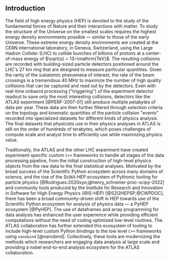## Introduction

<!-- Here we can talk about the ATLAS experiment, the detector, its purpose, the amount of data collected, etc. -->

The field of high energy physics (HEP) is devoted to the study of the fundamental forces of Nature and their interactions with matter.
To study the structure of the Universe on the smallest scales requires the highest energy density environments possible &mdash; similar to those of the early Universe.
These extreme energy density environments are created at the CERN international laboratory, in Geneva, Switzerland, using the Large Hadron Collider (LHC) to collide bunches of billions of protons at a center-of-mass energy of $\sqrt{s} = 13~\mathrm{TeV}$.
The resulting collisions are recorded with building-sized particle detectors positioned around the LHC's $27~\mathrm{km}$ ring that are designed to measure particular quantities.
Given the rarity of the subatomic phenomena of interest, the rate of the beam crossings is a tremendous $40~\mathrm{MHz}$ to maximize the number of high quality collisions that can be captured and read out by the detectors.
Even with real-time onbaord processing ("triggering") of the experiment detector readout to save only the most interesting collisions, detectors like the ATLAS experiment [@PERF-2007-01] still produce multiple petabytes of data per year.
These data are then further filtered through selection criteria on the topology and kinematic quantities of the particle collision "events" recorded into specialized datasets for different kinds of physics analysis.
The final datasets that physicists use in their physics analyses in ATLAS is still on the order of hundreds of terabytes, which poses challenges of compute scale and analyst time to efficiently use while maximizing physics value.

Traditionally, the ATLAS and the other LHC experiment have created experiment-specific custom `C++` frameworks to handle all stages of the data processing pipeline, from the initial construction of high-level physics objects from the raw data to the final statistical analyses.
Motivated by the broad success of the Scientific Python ecosystem across many domains of science, and the rise of the Scikit-HEP ecosystem of Pythonic tooling for particle physics [@Rodrigues:2020syo;@henry_schreiner-proc-scipy-2022] and community tools produced by the Institute for Research and Innovation in Software for High Energy Physics (IRIS-HEP) [@S2I2HEPSP;@CWPDOC], there has been a broad community-driven shift in HEP towards use of the Scientific Python ecosystem for analysis of physics data &mdash; a PyHEP ecosystem [@PyHEP].
The use of dataframes and array programming for data analysis has enhanced the user experience while providing efficient computations without the need of coding optimized low-level routines.
The ATLAS collaboration has further extended this ecosystem of tooling to include high-level custom Python bindings to the low level `C++` frameworks using `nanobind` [@nanobind].
Collectively, these tools are modernizing the methods which researchers are engaging data analysis at large scale and providing a nobel end-to-end analysis ecosystem for the ATLAS collaboration.
